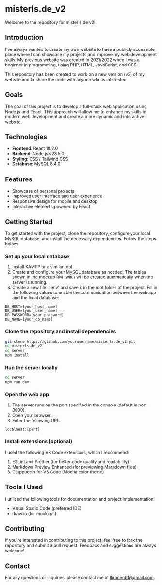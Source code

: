 # misterls.de_v2

Welcome to the repository for misterls.de v2!

## Introduction

I've always wanted to create my own website to have a publicly accessible place where I can showcase my projects and improve my web development skills. My previous website was created in 2021/2022 when I was a beginner in programming, using PHP, HTML, JavaScript, and CSS.

This repository has been created to work on a new version (v2) of my website and to share the code with anyone who is interested.

## Goals

The goal of this project is to develop a full-stack web application using Node.js and React. This approach will allow me to enhance my skills in modern web development and create a more dynamic and interactive website.

## Technologies

- **Frontend**: React 18.2.0
- **Backend**: Node.js v23.5.0
- **Styling**: CSS / Tailwind CSS
- **Database**: MySQL 8.4.0

## Features

- Showcase of personal projects
- Improved user interface and user experience
- Responsive design for mobile and desktop
- Interactive elements powered by React

## Getting Started

To get started with the project, clone the repository, configure your local MySQL database, and install the necessary dependencies. Follow the steps below:

### Set up your local database

1. Install XAMPP or a similar tool.
2. Create and configure your MySQL database as needed. The tables shown in the mockup RM ([wiki](https://github.com/MisterLs4566/misterls.de_v2/wiki/Database-Mockups)) will be created automatically when the server is running.
3. Create a new file: '.env' and save it in the root folder of the project. Fill in the following values to enable the communication between the web app and the local database:
```plaintext
DB_HOST=[your_host_name]
DB_USER=[your_user_name]
DB_PASSWORD=[your_password]
DB_NAME=[your_db_name]
```


### Clone the repository and install dependencies

```bash
git clone https://github.com/yourusername/misterls.de_v2.git
cd misterls.de_v2
cd server
npm install
```

### Run the server locally

```bash
cd server
npm run dev
```

### Open the web app

1. The server runs on the port specified in the console (default is port 3000).
2. Open your browser.
3. Enter the following URL:

```plaintext
localhost:[port]
```

### Install extensions (optional)

I used the following VS Code extensions, which I recommend:

1. ESLint and Prettier (for better code quality and readability)
2. Markdown Preview Enhanced (for previewing Markdown files)
3. Catppuccin for VS Code (Mocha color theme)

## Tools I Used

I utilized the following tools for documentation and project implementation:

- Visual Studio Code (preferred IDE)
- draw.io (for mockups)

## Contributing

If you're interested in contributing to this project, feel free to fork the repository and submit a pull request. Feedback and suggestions are always welcome!

## Contact

For any questions or inquiries, please contact me at lkronenb1@gmail.com.